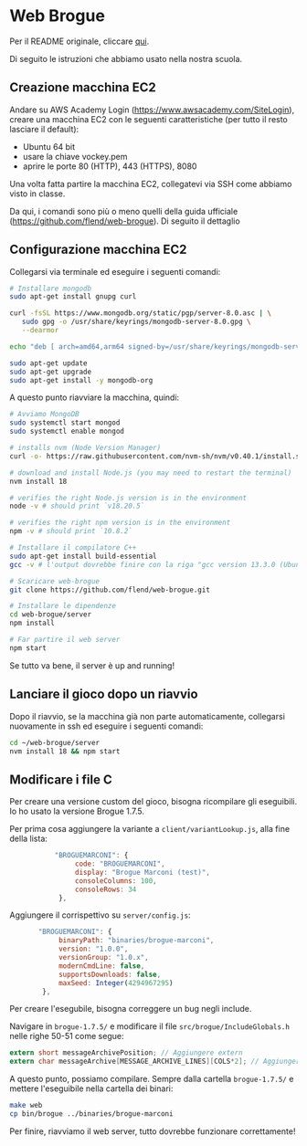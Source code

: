 Web Brogue
==========

Per il README originale, cliccare [qui](README-orig.md).

Di seguito le istruzioni che abbiamo usato nella nostra scuola.

## Creazione macchina EC2
Andare su AWS Academy Login (https://www.awsacademy.com/SiteLogin), creare una macchina EC2 con le seguenti caratteristiche (per tutto il resto lasciare il default):

- Ubuntu 64 bit
- usare la chiave vockey.pem
- aprire le porte 80 (HTTP), 443 (HTTPS), 8080

Una volta fatta partire la macchina EC2, collegatevi via SSH come abbiamo visto in classe.

Da qui, i comandi sono più o meno quelli della guida ufficiale (https://github.com/flend/web-brogue). Di seguito il dettaglio

## Configurazione macchina EC2

Collegarsi via terminale ed eseguire i seguenti comandi:

```sh
# Installare mongodb
sudo apt-get install gnupg curl

curl -fsSL https://www.mongodb.org/static/pgp/server-8.0.asc | \
   sudo gpg -o /usr/share/keyrings/mongodb-server-8.0.gpg \
   --dearmor

echo "deb [ arch=amd64,arm64 signed-by=/usr/share/keyrings/mongodb-server-8.0.gpg ] https://repo.mongodb.org/apt/ubuntu noble/mongodb-org/8.0 multiverse" | sudo tee /etc/apt/sources.list.d/mongodb-org-8.0.list

sudo apt-get update
sudo apt-get upgrade
sudo apt-get install -y mongodb-org
```
A questo punto riavviare la macchina, quindi:

```sh
# Avviamo MongoDB
sudo systemctl start mongod
sudo systemctl enable mongod

# installs nvm (Node Version Manager)
curl -o- https://raw.githubusercontent.com/nvm-sh/nvm/v0.40.1/install.sh | bash

# download and install Node.js (you may need to restart the terminal)
nvm install 18

# verifies the right Node.js version is in the environment
node -v # should print `v18.20.5`

# verifies the right npm version is in the environment
npm -v # should print `10.8.2`

# Installare il compilatore C++
sudo apt-get install build-essential
gcc -v # l'output dovrebbe finire con la riga "gcc version 13.3.0 (Ubuntu 13.3.0-6ubuntu2~24.04)" o qualcosa di simile

# Scaricare web-brogue
git clone https://github.com/flend/web-brogue.git

# Installare le dipendenze
cd web-brogue/server
npm install

# Far partire il web server
npm start
```

Se tutto va bene, il server è up and running!

## Lanciare il gioco dopo un riavvio
Dopo il riavvio, se la macchina già non parte automaticamente, collegarsi nuovamente in ssh ed eseguire i seguenti comandi:

```sh
cd ~/web-brogue/server
nvm install 18 && npm start
```

## Modificare i file C
Per creare una versione custom del gioco, bisogna ricompilare gli eseguibili. Io ho usato la versione Brogue 1.7.5.

Per prima cosa aggiungere la variante a `client/variantLookup.js`, alla fine della lista:

```js
           "BROGUEMARCONI": {
                code: "BROGUEMARCONI",
                display: "Brogue Marconi (test)",
                consoleColumns: 100,
                consoleRows: 34
            },
```

Aggiungere il corrispettivo su `server/config.js`:

```js
       "BROGUEMARCONI": {
            binaryPath: "binaries/brogue-marconi",
            version: "1.0.0",
            versionGroup: "1.0.x",
            modernCmdLine: false,
            supportsDownloads: false,
            maxSeed: Integer(4294967295)
        },
```

Per creare l'esegubile, bisogna correggere un bug negli include.

Navigare in `brogue-1.7.5/` e modificare il file `src/brogue/IncludeGlobals.h` nelle righe 50-51 come segue:

```h
extern short messageArchivePosition; // Aggiungere extern
extern char messageArchive[MESSAGE_ARCHIVE_LINES][COLS*2]; // Aggiungere extern
```

A questo punto, possiamo compilare. Sempre dalla cartella `brogue-1.7.5/` e mettere l'eseguibile nella cartella dei binari:

```sh
make web
cp bin/brogue ../binaries/brogue-marconi
```

Per finire, riavviamo il web server, tutto dovrebbe funzionare correttamente!
